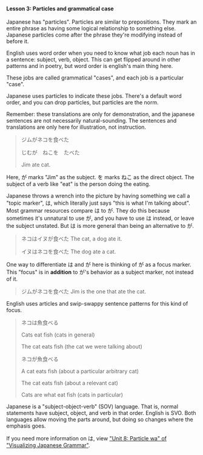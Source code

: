 #### Lesson 3: Particles and grammatical case

Japanese has "particles". Particles are similar to prepositions. They mark an entire phrase as having some logical relationship to something else. Japanese particles come after the phrase they're modifying instead of before it.

English uses word order when you need to know what job each noun has in a sentence: subject, verb, object. This can get flipped around in other patterns and in poetry, but word order is english's main thing here.

These jobs are called grammatical "cases", and each job is a particular "case".

Japanese uses particles to indicate these jobs. There's a default word order, and you can drop particles, but particles are the norm.

Remember: these translations are only for demonstration, and the japanese sentences are not necessarily natural-sounding. The sentences and translations are only here for illustration, not instruction.

> ジムがネコを食べた
>
> じむが　ねこを　たべた
>
> Jim ate cat.

Here, が marks "Jim" as the subject. を marks ねこ as the direct object. The subject of a verb like "eat" is the person doing the eating.

Japanese throws a wrench into the picture by having something we call a "topic marker", は, which literally just says "this is what I'm talking about". Most grammar resources compare は to が. They do this because sometimes it's unnatural to use が, and you have to use は instead, or leave the subject unstated. But は is more general than being an alternative to が.

> ネコはイヌが食べた The cat, a dog ate it.
>
> イヌはネコを食べた The dog ate a cat.

One way to differentiate は and が here is thinking of が as a focus marker. This "focus" is in **addition** to が's behavior as a subject marker, not instead of it.

> ジムがネコを食べた Jim is the one that ate the cat.

English uses articles and swip-swappy sentence patterns for this kind of focus.

> ネコは魚食べる
>
> Cats eat fish (cats in general)
>
> The cat eats fish (the cat we were talking about)
>
> ネコが魚食べる
>
> A cat eats fish (about a particular arbitrary cat)
>
> The cat eats fish (about a relevant cat)
>
> Cats are what eat fish (cats in particular)

Japanese is a "subject-object-verb" (SOV) language. That is, normal statements have subject, object, and verb in that order. English is SVO. Both languages allow moving the parts around, but doing so changes where the emphasis goes.

If you need more information on は, view ["Unit 8: Particle wa" of "Visualizing Japanese Grammar"](https://www2.gwu.edu/~eall/vjgnew/vjghomepage/vjghome.htm).
